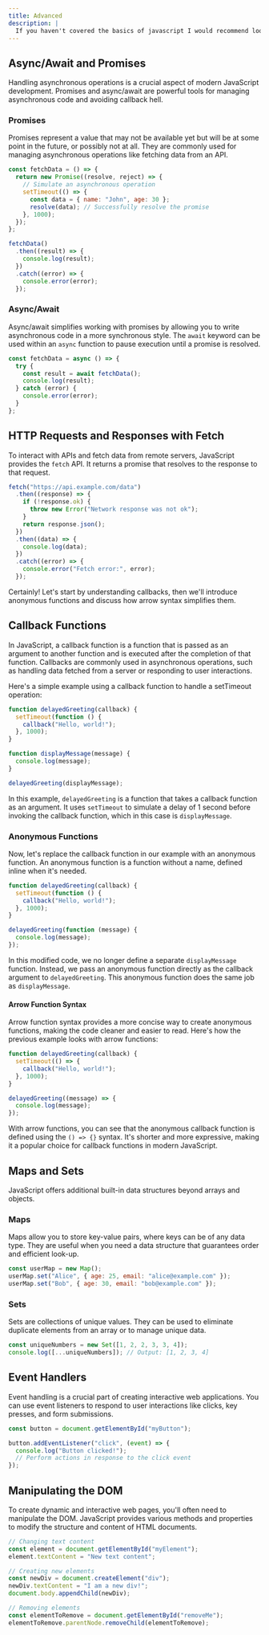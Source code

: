 ```yaml
---
title: Advanced
description: |
  If you haven't covered the basics of javascript I would recommend looking at [our basic syntax overview](/language/javascript/syntax). This section will cover more advanced methods that will help you once you have the ability to broadly use javascript more effectively!
---
```


## Async/Await and Promises

Handling asynchronous operations is a crucial aspect of modern JavaScript development. Promises and async/await are powerful tools for managing asynchronous code and avoiding callback hell.

### Promises

Promises represent a value that may not be available yet but will be at some point in the future, or possibly not at all. They are commonly used for managing asynchronous operations like fetching data from an API.

```javascript
const fetchData = () => {
  return new Promise((resolve, reject) => {
    // Simulate an asynchronous operation
    setTimeout(() => {
      const data = { name: "John", age: 30 };
      resolve(data); // Successfully resolve the promise
    }, 1000);
  });
};

fetchData()
  .then((result) => {
    console.log(result);
  })
  .catch((error) => {
    console.error(error);
  });
```

### Async/Await

Async/await simplifies working with promises by allowing you to write asynchronous code in a more synchronous style. The `await` keyword can be used within an `async` function to pause execution until a promise is resolved.

```javascript
const fetchData = async () => {
  try {
    const result = await fetchData();
    console.log(result);
  } catch (error) {
    console.error(error);
  }
};
```

## HTTP Requests and Responses with Fetch

To interact with APIs and fetch data from remote servers, JavaScript provides the `fetch` API. It returns a promise that resolves to the response to that request.

```javascript
fetch("https://api.example.com/data")
  .then((response) => {
    if (!response.ok) {
      throw new Error("Network response was not ok");
    }
    return response.json();
  })
  .then((data) => {
    console.log(data);
  })
  .catch((error) => {
    console.error("Fetch error:", error);
  });
```

Certainly! Let's start by understanding callbacks, then we'll introduce anonymous functions and discuss how arrow syntax simplifies them.

## Callback Functions

In JavaScript, a callback function is a function that is passed as an argument to another function and is executed after the completion of that function. Callbacks are commonly used in asynchronous operations, such as handling data fetched from a server or responding to user interactions.

Here's a simple example using a callback function to handle a setTimeout operation:

```javascript
function delayedGreeting(callback) {
  setTimeout(function () {
    callback("Hello, world!");
  }, 1000);
}

function displayMessage(message) {
  console.log(message);
}

delayedGreeting(displayMessage);
```

In this example, `delayedGreeting` is a function that takes a callback function as an argument. It uses `setTimeout` to simulate a delay of 1 second before invoking the callback function, which in this case is `displayMessage`.

### Anonymous Functions

Now, let's replace the callback function in our example with an anonymous function. An anonymous function is a function without a name, defined inline when it's needed.

```javascript
function delayedGreeting(callback) {
  setTimeout(function () {
    callback("Hello, world!");
  }, 1000);
}

delayedGreeting(function (message) {
  console.log(message);
});
```

In this modified code, we no longer define a separate `displayMessage` function. Instead, we pass an anonymous function directly as the callback argument to `delayedGreeting`. This anonymous function does the same job as `displayMessage`.

#### Arrow Function Syntax

Arrow function syntax provides a more concise way to create anonymous functions, making the code cleaner and easier to read. Here's how the previous example looks with arrow functions:

```javascript
function delayedGreeting(callback) {
  setTimeout(() => {
    callback("Hello, world!");
  }, 1000);
}

delayedGreeting((message) => {
  console.log(message);
});
```

With arrow functions, you can see that the anonymous callback function is defined using the `() => {}` syntax. It's shorter and more expressive, making it a popular choice for callback functions in modern JavaScript.

## Maps and Sets

JavaScript offers additional built-in data structures beyond arrays and objects.

### Maps

Maps allow you to store key-value pairs, where keys can be of any data type. They are useful when you need a data structure that guarantees order and efficient look-up.

```javascript
const userMap = new Map();
userMap.set("Alice", { age: 25, email: "alice@example.com" });
userMap.set("Bob", { age: 30, email: "bob@example.com" });
```

### Sets

Sets are collections of unique values. They can be used to eliminate duplicate elements from an array or to manage unique data.

```javascript
const uniqueNumbers = new Set([1, 2, 2, 3, 3, 4]);
console.log([...uniqueNumbers]); // Output: [1, 2, 3, 4]
```

## Event Handlers

Event handling is a crucial part of creating interactive web applications. You can use event listeners to respond to user interactions like clicks, key presses, and form submissions.

```javascript
const button = document.getElementById("myButton");

button.addEventListener("click", (event) => {
  console.log("Button clicked!");
  // Perform actions in response to the click event
});
```

## Manipulating the DOM

To create dynamic and interactive web pages, you'll often need to manipulate the DOM. JavaScript provides various methods and properties to modify the structure and content of HTML documents.

```javascript
// Changing text content
const element = document.getElementById("myElement");
element.textContent = "New text content";

// Creating new elements
const newDiv = document.createElement("div");
newDiv.textContent = "I am a new div!";
document.body.appendChild(newDiv);

// Removing elements
const elementToRemove = document.getElementById("removeMe");
elementToRemove.parentNode.removeChild(elementToRemove);
```
